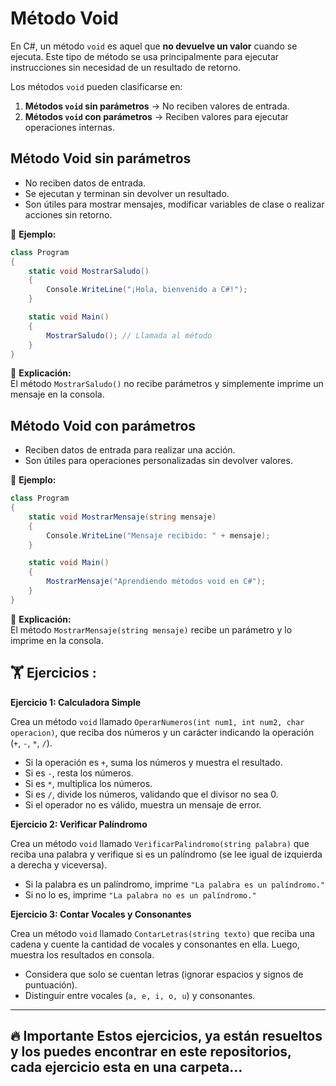 # Método Void
En C#, un método `void` es aquel que **no devuelve un valor** cuando se ejecuta. Este tipo de método se usa principalmente para ejecutar instrucciones sin necesidad de un resultado de retorno.

Los métodos `void` pueden clasificarse en:

1.  **Métodos `void` sin parámetros** → No reciben valores de entrada.
2.  **Métodos `void` con parámetros** → Reciben valores para ejecutar operaciones internas.


## Método Void sin parámetros
-   No reciben datos de entrada.
-   Se ejecutan y terminan sin devolver un resultado.
-   Son útiles para mostrar mensajes, modificar variables de clase o realizar acciones sin retorno.

📌 **Ejemplo:**
```c#
class Program
{
    static void MostrarSaludo()
    {
        Console.WriteLine("¡Hola, bienvenido a C#!");
    }

    static void Main()
    {
        MostrarSaludo(); // Llamada al método
    }
}
```
📝 **Explicación:**  
El método `MostrarSaludo()` no recibe parámetros y simplemente imprime un mensaje en la consola.

## Método Void con parámetros
-   Reciben datos de entrada para realizar una acción.
-   Son útiles para operaciones personalizadas sin devolver valores.

📌 **Ejemplo:**
```c#
class Program
{
    static void MostrarMensaje(string mensaje)
    {
        Console.WriteLine("Mensaje recibido: " + mensaje);
    }

    static void Main()
    {
        MostrarMensaje("Aprendiendo métodos void en C#");
    }
}
```
📝 **Explicación:**  
El método `MostrarMensaje(string mensaje)` recibe un parámetro y lo imprime en la consola.

## 🏋 Ejercicios :
 ****Ejercicio 1: Calculadora Simple****
 
Crea un método `void` llamado `OperarNumeros(int num1, int num2, char operacion)`, que reciba dos números y un carácter indicando la operación (`+`, `-`, `*`, `/`).

-   Si la operación es `+`, suma los números y muestra el resultado.
-   Si es `-`, resta los números.
-   Si es `*`, multiplica los números.
-   Si es `/`, divide los números, validando que el divisor no sea 0.
-   Si el operador no es válido, muestra un mensaje de error.

**Ejercicio 2: Verificar Palíndromo**

Crea un método `void` llamado `VerificarPalindromo(string palabra)` que reciba una palabra y verifique si es un palíndromo (se lee igual de izquierda a derecha y viceversa).

-   Si la palabra es un palíndromo, imprime `"La palabra es un palíndromo."`
-   Si no lo es, imprime `"La palabra no es un palíndromo."`

**Ejercicio 3: Contar Vocales y Consonantes**

Crea un método `void` llamado `ContarLetras(string texto)` que reciba una cadena y cuente la cantidad de vocales y consonantes en ella. Luego, muestra los resultados en consola.

-   Considera que solo se cuentan letras (ignorar espacios y signos de puntuación).
-   Distinguir entre vocales (`a, e, i, o, u`) y consonantes.
---
🔥 Importante
Estos ejercicios, ya están resueltos y los puedes encontrar en este repositorios, cada ejercicio esta en una carpeta...
---
